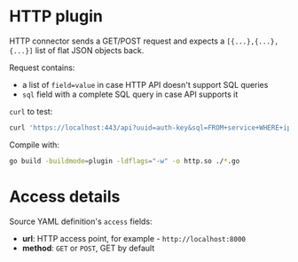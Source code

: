 # HTTP plugin

HTTP connector sends a GET/POST request and expects a `[{...},{...},{...}]` list of flat JSON objects back.

Request contains:
- a list of `field=value` in case HTTP API doesn't support SQL queries
- `sql` field with a complete SQL query in case API supports it

`curl` to test:
```sh
curl 'https://localhost:443/api?uuid=auth-key&sql=FROM+service+WHERE+ip=%278.8.8.8%27'
```

Compile with:
```sh
go build -buildmode=plugin -ldflags="-w" -o http.so ./*.go
```

# Access details

Source YAML definition's `access` fields:
- **url**: HTTP access point, for example - `http://localhost:8000`
- **method**: `GET` or `POST`, GET by default
